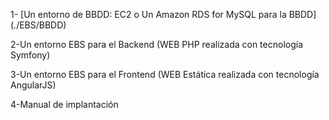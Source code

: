 

1- [Un entorno de BBDD: EC2 o Un Amazon RDS for MySQL para la BBDD] (./EBS/BBDD)

2-Un entorno EBS para el Backend (WEB PHP realizada con tecnología Symfony)

3-Un entorno EBS para el Frontend (WEB Estática realizada con tecnología AngularJS)

4-Manual de implantación


